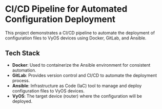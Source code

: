 # CI/CD Pipeline for Automated Configuration Deployment

This project demonstrates a CI/CD pipeline to automate the deployment of configuration files to VyOS devices using Docker, GitLab, and Ansible.

## Tech Stack
- **Docker**: Used to containerize the Ansible environment for consistent automation.
- **GitLab**: Provides version control and CI/CD to automate the deployment process.
- **Ansible**: Infrastructure as Code (IaC) tool to manage and deploy configuration files to VyOS devices.
- **VyOS**: The target device (router) where the configuration will be deployed.
